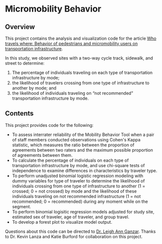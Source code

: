 # Micromobility Behavior
## Overview
This project contains the analysis and visualization code for the article [Who travels where: Behavior of pedestrians and micromobility users on transportation infrastructure](https://www.sciencedirect.com/science/article/pii/S0966692321003227).

In this study, we observed sites with a two-way cycle track, sidewalk, and street to determine:
1. The percentage of individuals traveling on each type of transportation infrastructure by mode; 
2. the likelihood of travelers crossing from one type of infrastructure to another by mode; and 
3. the likelihood of individuals traveling on “not recommended” transportation infrastructure by mode. 

## Contents
This project provides code for the following: 
- To assess interrater reliability of the Mobility Behavior Tool when a pair of staff members conducted observations using Cohen's Kappa statistic, which measures the ratio between the proportion of agreements between two raters and the maximum possible proportion of agreements between them. 
- To calculate the percentage of individuals on each type of transportation infrastructure by mode, and use chi-square tests of independence to examine differences in characteristics by traveler type. 
- To perform unadjusted binomial logistic regression modeling with dummy variables for type of traveler to determine the likelihood of individuals crossing from one type of infrastructure to another (1 = crossed; 0 = not crossed) by mode and the likelihood of these individuals traveling on not recommended infrastructure (1 = not recommended; 0 = recommended) during any moment while on the segment. 
- To perform binomial logisitic regression models adjusted for study site, estimated sex of traveler, age of traveler, and group travel.
- To develop a forest plot to visualize model output.
 
Questions about this code can be directed to [Dr. Leigh Ann Ganzar](mailto:leigh.a.ganzar@uth.tmc.edu). 
Thanks to Dr. Kevin Lanza and Katie Burford for collaboration on this project. 
